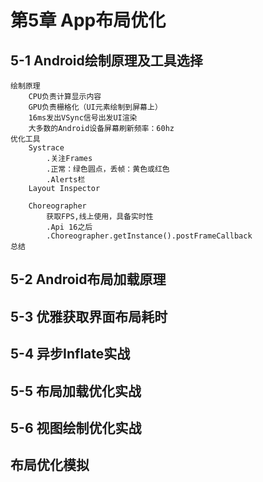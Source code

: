 # 第5章 App布局优化
## 5-1 Android绘制原理及工具选择
    绘制原理
        CPU负责计算显示内容
        GPU负责栅格化（UI元素绘制到屏幕上）
        16ms发出VSync信号出发UI渲染
        大多数的Android设备屏幕刷新频率：60hz
    优化工具
        Systrace
            .关注Frames
            .正常：绿色圆点，丢帧：黄色或红色
            .Alerts栏
        Layout Inspector
        
        Choreographer
            获取FPS,线上使用，具备实时性
            .Api 16之后
            .Choreographer.getInstance().postFrameCallback
    总结
## 5-2 Android布局加载原理
## 5-3 优雅获取界面布局耗时
## 5-4 异步Inflate实战
## 5-5 布局加载优化实战
## 5-6 视图绘制优化实战
## 布局优化模拟
    
    
    
    
    
    
    
    
    
    
    
    
    
    
    
    
    
    
    
    
    